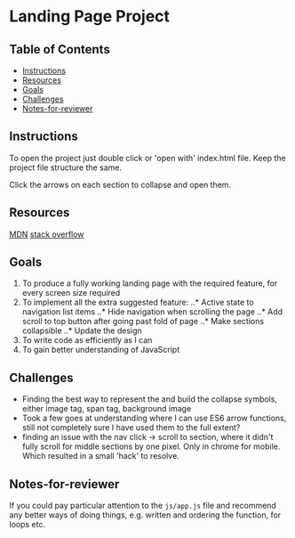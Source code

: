 # Landing Page Project

## Table of Contents

* [Instructions](#instructions)
* [Resources](#resources)
* [Goals](#goals)
* [Challenges](#challenges)
* [Notes-for-reviewer](#notes-for-reviewer)

## Instructions

To open the project just double click or 'open with' index.html file. Keep the
project file structure the same.

Click the arrows on each section to collapse and open them.

## Resources

[MDN](https://developer.mozilla.org/en-US/)
[stack overflow](https://stackoverflow.com/)

## Goals

1. To produce a fully working landing page with the required feature, for every
screen size required
2. To implement all the extra suggested feature:
  ..* Active state to navigation list items
  ..* Hide navigation when scrolling the page
  ..* Add scroll to top button after going past fold of page
  ..* Make sections collapsible
  ..* Update the design
3. To write code as efficiently as I can
4. To gain better understanding of JavaScript

## Challenges

- Finding the best way to represent the and build the collapse symbols, either
image tag, span tag, background image
- Took a few goes at understanding where I can use ES6 arrow functions, still
not completely sure I have used them to the full extent?
- finding an issue with the nav click -> scroll to section, where it didn't
fully scroll for middle sections by one pixel. Only in chrome for mobile. Which
resulted in a small 'hack' to resolve.

## Notes-for-reviewer

If you could pay particular attention to the `js/app.js` file and recommend any
better ways of doing things, e.g. written and ordering the function, for loops
etc.
